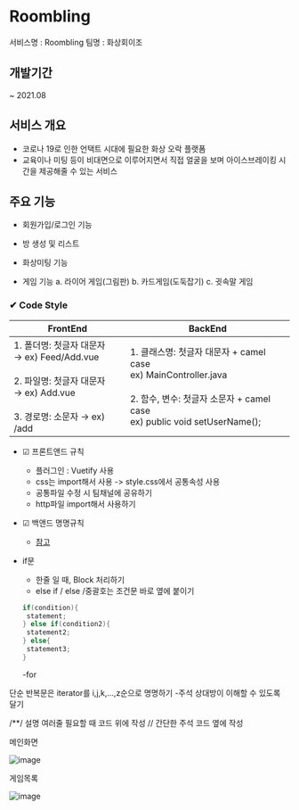 
# Roombling

서비스명 : Roombling
팀명 : 화상회이조 

## 개발기간 

 ~ 2021.08



## 서비스 개요

- 코로나 19로 인한 언택트 시대에 필요한 화상 오락 플랫폼
- 교육이나 미팅 등이 비대면으로 이루어지면서 직접 얼굴을 보며 아이스브레이킹 시간을 제공해줄 수 있는 서비스



## 주요 기능

- 회원가입/로그인 기능

- 방 생성 및 리스트

- 화상미팅 기능

- 게임 기능
  a. 라이어 게임(그림판)
  b. 카드게임(도둑잡기)
  c. 귓속말 게임


### ✔ Code Style
| FrontEnd   | BackEnd |
| ------ | ---- |
| 1. 폴더명: 첫글자 대문자<br/>→ ex) Feed/Add.vue <br/><br/>2. 파일명: 첫글자 대문자 <br/> → ex) Add.vue <br/><br/>3. 경로명: 소문자 → ex) /add | 1. 클래스명:  첫글자 대문자 + camel case <br/> ex) MainController.java <br/><br/> 2. 함수, 변수: 첫글자 소문자 + camel case <br/> ex) public void setUserName(); |
- ☑ 프론트앤드 규칙
    - 플러그인 : Vuetify 사용
    - css는 import해서 사용 -> style.css에서 공통속성 사용
    - 공통파일 수정 시 팀채널에 공유하기 
    - http파일 import해서 사용하기 
- ☑ 백앤드 명명규칙 
    - [참고](https://velog.io/@aidenshin/Java-%EC%9E%90%EB%B0%94-%EC%BD%94%EB%94%A9-%EA%B7%9C%EC%B9%99-Java-Code-Conventions#%EB%AA%85%EB%AA%85naming-%EA%B7%9C%EC%B9%99)

- if문
    - 한줄 일 때, Block 처리하기
    - else if / else /중괄호는 조건문 바로 옆에 붙이기
    ```java
    if(condition){
     statement;
    } else if(condition2){
     statement2;
    } else{
     statement3;
    }
    ```
    -for

단순 반복문은 iterator를 i,j,k,...,z순으로 명명하기
-주석 상대방이 이해할 수 있도록 달기

/**/ 설명 여러줄 필요할 때 코드 위에 작성
// 간단한 주석 코드 옆에 작성

메인화면

![image](https://user-images.githubusercontent.com/65216835/125381674-4b89f580-e3cf-11eb-91a4-4a10633bd938.png)

게임목록

![image](https://user-images.githubusercontent.com/65216835/125574544-e8541c08-7096-46ce-9daf-ddc12398a8be.png)











